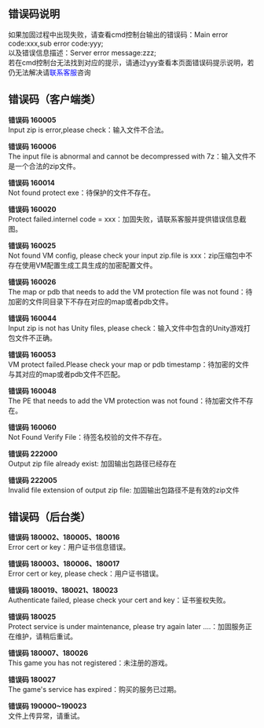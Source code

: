 ## 错误码说明

如果加固过程中出现失败，请查看cmd控制台输出的错误码：Main error code:xxx,sub error code:yyy;<br/>
以及错误信息描述：Server error message:zzz;<br/>
若在cmd控制台无法找到对应的提示，请通过yyy查看本页面错误码提示说明，若仍无法解决请<font color="blue">联系客服</font>咨询

## 错误码（客户端类）

**错误码 160005**<br/>
Input zip is error,please check：输入文件不合法。<br/>

**错误码 160006**<br/>
The input file is abnormal and cannot be decompressed with 7z：输入文件不是一个合法的zip文件。<br/>

**错误码 160014**<br/>
Not found protect exe：待保护的文件不存在。<br/>

**错误码 160020**<br/>
Protect failed.internel code = xxx：加固失败，请联系客服并提供错误信息截图。<br/>

**错误码 160025**<br/>
Not found VM config, please check your input zip.file is xxx：zip压缩包中不存在使用VM配置生成工具生成的加密配置文件。<br/>

**错误码 160026**<br/>
The map or pdb that needs to add the VM protection file was not found：待加密的文件同目录下不存在对应的map或者pdb文件。<br/>

**错误码 160044**<br/>
Input zip is not has Unity files, please check：输入文件中包含的Unity游戏打包文件不正确。<br/>

**错误码 160053**<br/>
VM protect failed.Please check your map or pdb timestamp：待加密的文件与其对应的map或者pdb文件不匹配。<br/>

**错误码 160048**<br/>
The PE that needs to add the VM protection was not found：待加密文件不存在。<br/>

**错误码 160060**<br/>
Not Found Verify File：待签名校验的文件不存在。<br/>

**错误码 222000**<br/>
Output zip file already exist: 加固输出包路径已经存在<br/>

**错误码 222005**<br/>
Invalid file extension of output zip file: 加固输出包路径不是有效的zip文件<br/>

## 错误码（后台类）

**错误码 180002、180005、180016**<br/>
Error cert or key：用户证书信息错误。<br/>

**错误码 180003、180006、180017**<br/>
Error cert or key, please check：用户证书错误。<br/>

**错误码 180019、180021、180023**<br/>
Authenticate failed, please check your cert and key：证书鉴权失败。<br/>

**错误码 180025**<br/>
Protect service is under maintenance, please try again later ....：加固服务正在维护，请稍后重试。<br/>

**错误码 180007、180026**<br/>
This game you has not registered：未注册的游戏。<br/>

**错误码 180027**<br/>
The game's service has expired：购买的服务已过期。<br/>

**错误码 190000~190023**<br/>
文件上传异常，请重试。<br/>

